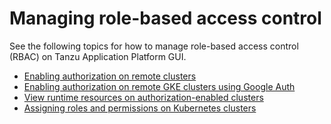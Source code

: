 # Managing role-based access control

See the following topics for how to manage role-based access control (RBAC) on
Tanzu Application Platform GUI.

- [Enabling authorization on remote clusters](set-up-tap-gui-rbac-only-gke.md)
- [Enabling authorization on remote GKE clusters using Google Auth](set-up-tap-gui-rbac-with-gke-auth.md)
- [View runtime resources on authorization-enabled clusters](view-rsrcs-rbac-only-global.md)
- [Assigning roles and permissions on Kubernetes clusters](assigning-kubernetes-roles.md)
